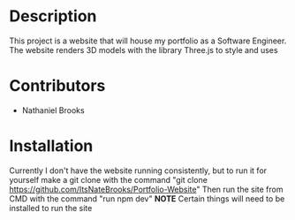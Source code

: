 # Description
This project is a website that will house my portfolio as a Software Engineer. The website renders 3D models with the library Three.js to style
and uses

# Contributors
 - Nathaniel Brooks

# Installation
Currently I don't have the website running consistently, but to run it for yourself make a git clone with the command 
"git clone https://github.com/ItsNateBrooks/Portfolio-Website"
Then run the site from CMD with the command "run npm dev"
**NOTE** Certain things will need to be installed to run the site
